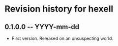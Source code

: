 # Revision history for hexell

## 0.1.0.0 -- YYYY-mm-dd

* First version. Released on an unsuspecting world.
